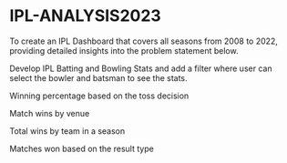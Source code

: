 # IPL-ANALYSIS2023 
   To create an IPL Dashboard that covers all seasons from 2008 to 2022, providing detailed insights into the problem statement below. 

Develop IPL Batting and Bowling Stats and add a filter where user can select the bowler and batsman to see the stats.

Winning percentage based on the toss decision

Match wins by venue

Total wins by team in a season

Matches won based on the result type
